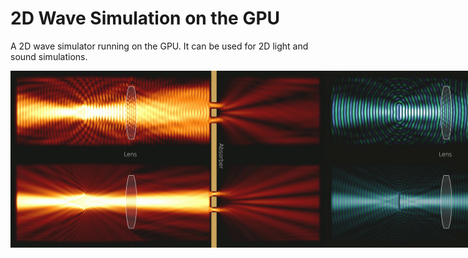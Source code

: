 # 2D Wave Simulation on the GPU
A 2D wave simulator running on the GPU. It can be used for 2D light and sound simulations.

<div style="display: flex;">
    <img src="images/example1.jpg" alt="Example Image 1">
    <img src="images/example2.jpg" alt="Example Image 2">
</div>
